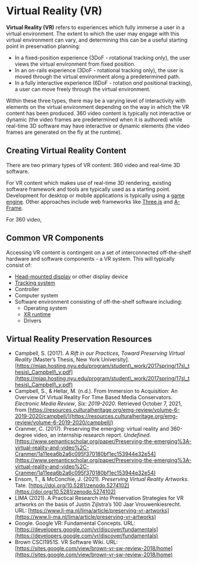 # Virtual Reality (VR)

**Virtual Reality (VR)** refers to experiences which fully immerse a user in a virtual environment. The extent to which the user may engage with this virtual environment can vary, and determining this can be a useful starting point in preservation planning:&#x20;

* In a fixed-position experience (3DoF - rotational tracking only), the user views the virtual environment from fixed position.
* In an on-rails experience (3DoF - rotational tracking only), the user is moved through the virtual environment along a predetermined path.&#x20;
* In a fully interactive experience (6DoF -  rotation _and_ positional tracking), a user can move freely through the virtual environment.&#x20;

Within these three types, there may be a varying level of interactivity with elements on the virtual environment depending on the way in which the VR content has been produced. 360 video content is typically not interactive or dynamic (the video frames are predetermined when it is authored) while real-time 3D software may have interactive or dynamic elements (the video frames are generated on the fly at the runtime). &#x20;

## Creating Virtual Reality Content

There are two primary types of VR content: 360 video and real-time 3D software.&#x20;

For VR content which makes use of real-time 3D rendering, existing software framework and tools are typically used as a starting point. Development for desktop or mobile applications is typically using a [game engine](game-engines/). Other approaches include web frameworks like [Three.js](https://threejs.org/) and [A-Frame](https://aframe.io/).

For 360 video,&#x20;

## Common VR Components

Accessing VR content is contingent on a set of interconnected off-the-shelf hardware and software components - a VR system. This will typically consist of:

* [Head-mounted display](xr-systems/head-mounted-display.md) or other display device
* [Tracking system](xr-systems/tracking-system.md)
* Controller
* Computer system
* Software environment consisting of off-the-shelf software including:
  * Operating system
  * [XR runtime](xr-systems/xr-runtimes/)&#x20;
  * Drivers

## Virtual Reality Preservation Resources

* Campbell, S. (2017). _A Rift in our Practices, Toward Preserving Virtual Reality_ \[Master’s Thesis, New York University]. [https://miap.hosting.nyu.edu/program/student\_work/2017spring/17s\_thesis\_Campbell\_y.pdf](https://miap.hosting.nyu.edu/program/student\_work/2017spring/17s\_thesis\_Campbell\_y.pdf)
* Campbell, S., & Hellar, M. (n.d.). From Immersion to Acquisition: An Overview Of Virtual Reality For Time Based Media Conservators. _Electronic Media Review_, _Six: 2019-2020_. Retrieved October 7, 2021, from [https://resources.culturalheritage.org/emg-review/volume-6-2019-2020/campbell/](https://resources.culturalheritage.org/emg-review/volume-6-2019-2020/campbell/)
* Cranmer, C. (2017). Preserving the emerging: virtual reality and 360-degree video, an internship research report. _Undefined_. [https://www.semanticscholar.org/paper/Preserving-the-emerging%3A-virtual-reality-and-video%2C-Cranmer/1a11eea6b2a6c095f370180bf1ec153944e32e54](https://www.semanticscholar.org/paper/Preserving-the-emerging%3A-virtual-reality-and-video%2C-Cranmer/1a11eea6b2a6c095f370180bf1ec153944e32e54)
* Ensom, T., & McConchie, J. (2021). _Preserving Virtual Reality Artworks_. Tate. [https://doi.org/10.5281/zenodo.5274102](https://doi.org/10.5281/zenodo.5274102)
* LIMA (2021). A Practical Research into Preservation Strategies for VR artworks on the basis of Justin Zijlstra’s 100 Jaar Vrouwenkiesrecht. URL: [https://www.li-ma.nl/lima/article/preserving-vr-artworks](https://www.li-ma.nl/lima/article/preserving-vr-artworks)
* Google. Google VR: Fundamental Concepts. URL: [https://developers.google.com/vr/discover/fundamentals](https://developers.google.com/vr/discover/fundamentals)
* Brown CSCI1951S. VR Software Wiki. URL: [https://sites.google.com/view/brown-vr-sw-review-2018/home](https://sites.google.com/view/brown-vr-sw-review-2018/home)
